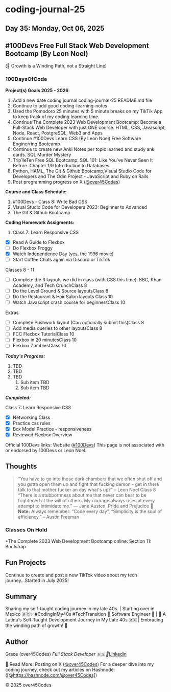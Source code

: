 # coding-journal-25

## Day 35: Monday, Oct 06, 2025

## #100Devs Free Full Stack Web Development Bootcamp (By Leon Noel)

(🌱 Growth is a Winding Path, not a Straight Line)

### 100DaysOfCode

**Project(s) Goals 2025 - 2026**:

1. Add a new date coding journal coding-journal-25 README.md file
2. Continue to add good coding-learning-notes
3. Used the Pomodoro 25 minutes with 5 minute breaks on my TikTik App to keep track of my coding learning time.
4. Continue The Complete 2023 Web Development Bootcamp: Become a Full-Stack Web Developer with just ONE course. HTML, CSS, Javascript, Node, React, PostgreSQL, Web3 and Apps
5. Continue #100Devs Learn CSS (By Leon Noel) Free Software Enginerring Bootcamp
6. Continue to create new Anki Notes per topic learned and study anki cards.
 SQL Murder Mystery
7. Trip1leTen Free SQL Bootcamp: SQL 101: Like You’ve Never Seen It Before. Chapter 1/9 Introduction to Databases.
7. Python, HAML, The Git & Github Bootcamp,Visual Studio Code for Developers and The Odin Project - JavaScript and Ruby on Rails
8. Post programming progress on X ([@over45Codes](https://x.com/over45Codes))

**Course and Class Schedule:**

1. #100Devs - Class 8: Write Bad CSS
2. Visual Studio Code for Developers 2023: Beginner to Advanced
3. The Git & Github Bootcamp

**Coding Homework Assigments:**

1. Class 7: Learn Responsive CSS

- [x] Read A Guide to Flexbox
- [ ] Do Flexbox Froggy
- [x] Watch Independence Day (yes, the 1996 movie)
- [ ] Start Coffee Chats again via Discord or TikTok

Classes 8 - 11

- [ ] Complete the 3 layouts we did in class (with CSS this time). BBC, Khan Academy, and Tech CrunchClass 8
- [ ] Do the Level Ground & Source layoutsClass 8
- [ ] Do the Restaurant & Hair Salon layouts Class 10
- [ ] Watch Javascript crash course for beginnersClass 10

Extras

- [ ] Complete Pushwork layout (Can optionally submit this)Class 8
- [ ] Add media queries to other layoutsClass 8
- [ ] FCC Flexbox TutorialClass 10
- [ ] Flexbox in 20 minutesClass 10
- [ ] Flexbox ZombiesClass 10

***Today's Progress:***

1. TBD
2. TBD
3. TBD
   1. Sub item TBD
   2. Sub item TBD

***Completed:***

Class 7: Learn Responsive CSS

- [x] Networking Class
- [x] Practice css rules
- [x] Box Model Practice - responsiveness
- [x] Reviewed Flexbox Overview

Official 100Devs links: Website ([#100Devs](https://leonnoel.com/100devs/))
This page is not associated with or endorsed by 100Devs or Leon Noel.

## Thoughts

> “You have to go into those dark chambers that we often shut off and you gotta open them up and fight that fucking demon - get in there talk to that mother fucker an day what's up?" – Leon Noel Class 8
> “There is a stubbornness about me that never can bear to be frightened at the will of others. My courage always rises at every attempt to intimidate me.” ― Jane Austen, Pride and Prejudice
> :memo: **Note:** Always remember: “Code every day”, “Simplicity is the soul of efficiency.” – Austin Freeman

### Classes On Hold

*The Complete 2023 Web Development Bootcamp online: Section 11: Bootstrap

## Fun Projects

Continue to create and post a new TikTok video about my tech journey...Started in July 2025!

## Summary

Sharing my self-taught coding journey in my late 40s. | Starting over in Mexico 🇲🇽✨ #CodingInMy40s #TechTransition 🚀
Software Engineer 🚀 | 🌮 A Latina's Self-Taught Development Journey in My Late 40s 🇲🇽 | Embracing the winding path of growth! 🌱

## Author

Grace (over45Codes)  *Full Stack Developer 🇲🇽 💜*[Linkedin](https://www.linkedin.com/in/castanedagrace/)

📖 Read More:
Posting on X ([@over45Codes](https://x.com/over45Codes))
For a deeper dive into my coding journey, check out my articles on Hashnode:([@https://hashnode.com/@over45Codes])

© 2025 over45Codes
